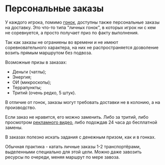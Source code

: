 # Персональные заказы

У каждого игрока, помимо [гонок](races.md), доступны также персональные заказы на доставку. Это что-то типа
"личных гонок", в которых игрок ни с кем не соревнуется, а просто получает приз по факту выполнения.

Так как заказы не ограниены во времени и не имеют соревновательного характера, на них не распространяется
дозволение возить прямым маршрутом без подвоза.

Возможные призы в заказах:

- Деньги (чатлы);
- Энергия;
- ОИ (микроскопы);
- Террапункты;
- Тритий (очень редко, 5 штук).

В отличие от гонок, заказы могут требовать доставки не в колонию, а на производство.

Если заказ не нравится, его можно заменить. Либо за тритий, либо просмотром [рекламного видео](ads.md), либо
подождав 24 часа до бесплатной замены.

В заказах полезно искать задания с денежным призом, как и в гонках.

Обычная практика - катать личные заказы 1-2 транспортёрами, выделенными специально для этой цели. Можно даже
завозить ресурсы по очереди, меняя маршрут по мере завоза.
